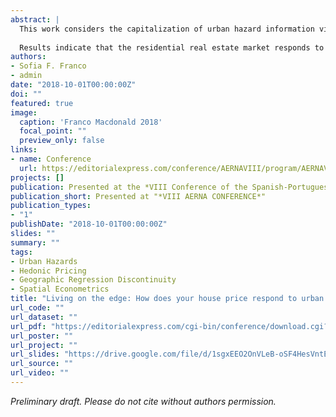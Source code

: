 ```yaml
---
abstract: |
  This work considers the capitalization of urban hazard information via the residential real estate marketof Lisbon, Portugal. We employ a spatial hedonic framework to estimate  the impact of being located across areas in the municipality with a heterogeneity of urban flooding risks or seismic hazards. Special attention is given to the modifiable  aerial unit  problem  and  spatial  influences  in  constructing   measures  or  incorporating  spatial considerations to the empirical estimation. We construct gridded spatial fixed effects which mitigate these biases and  further  employ  a  geographic  regression  discontinuity  ensuring our resultsare  not  sensitive  to  underlying locational features. 
  
  Results indicate that the residential real estate market responds to hazard information with lower dwelling pricesobserved in areas with a high risk in the range of 2.3% for flooding risk and 1.1% for seismic risk. The largest responseoccurs due to urban flooding which is highly publicized and a relatively common occurrence for residents in comparison to seismic activity.Results suggest further that the combined effect of being subject to multiple  hazards yield larger price  reductionsin the  order of 2.8%, highlighting  the  importance of considering local contexts and interactive  behaviour for policy discussion and mitigation planning.Flooding risk zones are heterogeneous in their impacts with ecological amenities such as parks or urban forests mitigating this negative impact while higher density areas compound the negative effect.
authors:
- Sofia F. Franco
- admin
date: "2018-10-01T00:00:00Z"
doi: ""
featured: true
image:
  caption: 'Franco Macdonald 2018'
  focal_point: ""
  preview_only: false
links:
- name: Conference
  url: https://editorialexpress.com/conference/AERNAVIII/program/AERNAVIII.html
projects: []
publication: Presented at the *VIII Conference of the Spanish-Portuguese Association of Natural Resources and Environmental Economics*
publication_short: Presented at "*VIII AERNA CONFERENCE*"
publication_types:
- "1"
publishDate: "2018-10-01T00:00:00Z"
slides: ""
summary: ""
tags:
- Urban Hazards
- Hedonic Pricing
- Geographic Regression Discontinuity
- Spatial Econometrics
title: "Living on the edge: How does your house price respond to urban hazard risks?"
url_code: ""
url_dataset: ""
url_pdf: "https://editorialexpress.com/cgi-bin/conference/download.cgi?db_name=AERNAVIII&paper_id=95"
url_poster: ""
url_project: ""
url_slides: "https://drive.google.com/file/d/1sgxEEO2OnVLeB-oSF4HesVntEmS-vnkx/view?usp=sharing"
url_source: ""
url_video: ""
---
```


*Preliminary draft. Please do not cite without authors permission.*